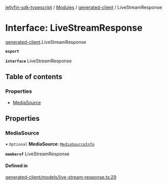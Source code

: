 [jellyfin-sdk-typescript](../README.md) / [Modules](../modules.md) / [generated-client](../modules/generated_client.md) / LiveStreamResponse

# Interface: LiveStreamResponse

[generated-client](../modules/generated_client.md).LiveStreamResponse

**`export`**

**`interface`** LiveStreamResponse

## Table of contents

### Properties

- [MediaSource](generated_client.LiveStreamResponse.md#mediasource)

## Properties

### MediaSource

• `Optional` **MediaSource**: [`MediaSourceInfo`](generated_client.MediaSourceInfo.md)

**`memberof`** LiveStreamResponse

#### Defined in

[generated-client/models/live-stream-response.ts:29](https://github.com/thornbill/jellyfin-sdk-typescript/blob/0f61f16/src/generated-client/models/live-stream-response.ts#L29)
